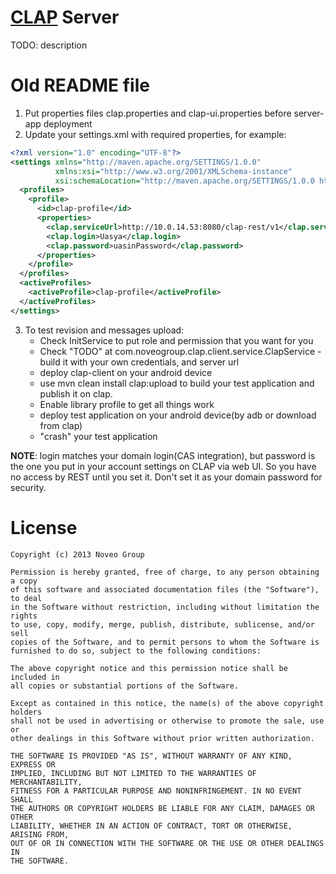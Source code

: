 [CLAP](..) Server
=================

TODO: description

Old README file
===============

1. Put properties files clap.properties and clap-ui.properties before server-app deployment
2. Update your settings.xml with required properties, for example:
```xml
<?xml version="1.0" encoding="UTF-8"?>
<settings xmlns="http://maven.apache.org/SETTINGS/1.0.0"
          xmlns:xsi="http://www.w3.org/2001/XMLSchema-instance"
          xsi:schemaLocation="http://maven.apache.org/SETTINGS/1.0.0 http://maven.apache.org/xsd/settings-1.0.0.xsd">
  <profiles>
    <profile>
      <id>clap-profile</id>
      <properties>
        <clap.serviceUrl>http://10.0.14.53:8080/clap-rest/v1</clap.serviceUrl>
        <clap.login>Uasya</clap.login>
        <clap.password>uasinPassword</clap.password>
      </properties>
    </profile>
  </profiles>
  <activeProfiles>
    <activeProfile>clap-profile</activeProfile>
  </activeProfiles>
</settings>
```
3. To test revision and messages upload:
   - Check InitService to put role and permission that you want for you
   - Check "TODO" at com.noveogroup.clap.client.service.ClapService - build it with your own credentials, and server url
   - deploy clap-client on your android device
   - use mvn clean install clap:upload to build your test application and publish it on clap.
   - Enable library profile to get all things work
   - deploy test application on your android device(by adb or download from clap)
   - "crash" your test application

**NOTE**:
login matches your domain login(CAS integration),
but password is the one you put in your account settings on CLAP via web UI.
So you have no access by REST until you set it.
Don't set it as your domain password for security.

License
=======

    Copyright (c) 2013 Noveo Group

    Permission is hereby granted, free of charge, to any person obtaining a copy
    of this software and associated documentation files (the "Software"), to deal
    in the Software without restriction, including without limitation the rights
    to use, copy, modify, merge, publish, distribute, sublicense, and/or sell
    copies of the Software, and to permit persons to whom the Software is
    furnished to do so, subject to the following conditions:

    The above copyright notice and this permission notice shall be included in
    all copies or substantial portions of the Software.

    Except as contained in this notice, the name(s) of the above copyright holders
    shall not be used in advertising or otherwise to promote the sale, use or
    other dealings in this Software without prior written authorization.

    THE SOFTWARE IS PROVIDED "AS IS", WITHOUT WARRANTY OF ANY KIND, EXPRESS OR
    IMPLIED, INCLUDING BUT NOT LIMITED TO THE WARRANTIES OF MERCHANTABILITY,
    FITNESS FOR A PARTICULAR PURPOSE AND NONINFRINGEMENT. IN NO EVENT SHALL
    THE AUTHORS OR COPYRIGHT HOLDERS BE LIABLE FOR ANY CLAIM, DAMAGES OR OTHER
    LIABILITY, WHETHER IN AN ACTION OF CONTRACT, TORT OR OTHERWISE, ARISING FROM,
    OUT OF OR IN CONNECTION WITH THE SOFTWARE OR THE USE OR OTHER DEALINGS IN
    THE SOFTWARE.
